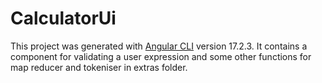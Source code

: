 # CalculatorUi

This project was generated with [Angular CLI](https://github.com/angular/angular-cli) version 17.2.3. 
It contains a component for validating a user expression and some other functions for map reducer and tokeniser in extras folder.


